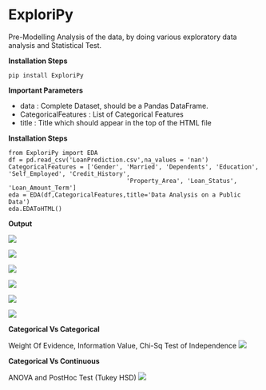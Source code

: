 # ExploriPy
Pre-Modelling Analysis of the data, by doing various exploratory data analysis and Statistical Test.

**Installation Steps**

``` pip install ExploriPy ``` 

**Important Parameters**
* data : Complete Dataset, should be a Pandas DataFrame. 
* CategoricalFeatures : List of Categorical Features
* title : Title which should appear in the top of the HTML file

**Installation Steps**

```
from ExploriPy import EDA
df = pd.read_csv('LoanPrediction.csv',na_values = 'nan')
CategoricalFeatures = ['Gender', 'Married', 'Dependents', 'Education', 'Self_Employed', 'Credit_History',
                                 'Property_Area', 'Loan_Status', 'Loan_Amount_Term']
eda = EDA(df,CategoricalFeatures,title='Data Analysis on a Public Data')
eda.EDAToHTML()
```

**Output**


<p>
<img src='/ExploriPy/doc_images/Null.PNG'></img>


<p>
<img src='/ExploriPy/doc_images/Continuous.png'></img>


<p>
<img src='/ExploriPy/doc_images/Correlation Heatmap.PNG'></img>
  

<p>
<img src='/ExploriPy/doc_images/Scatter Plot.PNG'></img>


<p>
<img src='/ExploriPy/doc_images/Feature Reduction.PNG'></img>


<p>
<img src='/ExploriPy/doc_images/Categorical.PNG'></img>
  
**Categorical Vs Categorical**
<p>
Weight Of Evidence, Information Value, Chi-Sq Test of Independence
<img src='/ExploriPy/doc_images/WOE IV ChiSq.png'></img>

**Categorical Vs Continuous**
<p>
ANOVA and PostHoc Test (Tukey HSD)
<img src='/ExploriPy/doc_images/Anova TukeyHSD.png'></img>
